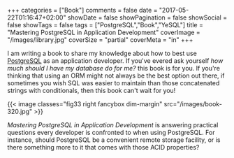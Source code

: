 +++
categories = ["Book"]
comments = false
date = "2017-05-22T01:16:47+02:00"
showDate = false
showPagination = false
showSocial = false
showTags = false
tags = ["PostgreSQL","Book","YeSQL"]
title = "Mastering PostgreSQL in Application Development"
coverImage = "/images/library.jpg"
coverSize = "partial"
coverMeta = "in"
+++

I am writing a book to share my knowledge about how to best
use [PostgreSQL](https://www.postgresql.org) as an application developer. If
you've evered ask yourself *how much should I have my database do for me?*
this book is for you. If you're thinking that using an ORM might not always
be the best option out there, if sometimes you wish SQL was easier to
maintain than those concatenated strings with conditionals, then this book
can't wait for you!

{{< image classes="fig33 right fancybox dim-margin" src="/images/book-320.jpg" >}}

*Mastering PostgreSQL in Application Development* is answering practical
questions every developer is confronted to when using PostgreSQL. For
instance, should PostgreSQL be a convenient remote storage facility, or is
there something more to it that comes with those ACID properties?
